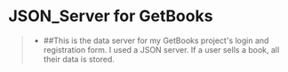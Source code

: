 # JSON_Server for GetBooks

> - ##This is the data server for my GetBooks project's login and registration form. I used a JSON server. If a user sells a book, all their data is stored. 




